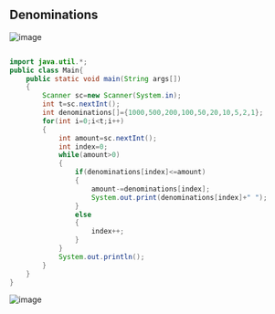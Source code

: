 ## Denominations

![image](https://github.com/user-attachments/assets/f9de8f38-0f3d-43b1-87a5-583b9f9aa9f7)


```java

import java.util.*;
public class Main{
    public static void main(String args[])
    {
        Scanner sc=new Scanner(System.in);
        int t=sc.nextInt();
        int denominations[]={1000,500,200,100,50,20,10,5,2,1};
        for(int i=0;i<t;i++)
        {
            int amount=sc.nextInt();
            int index=0;
            while(amount>0)
            {
                if(denominations[index]<=amount)
                {
                    amount-=denominations[index];
                    System.out.print(denominations[index]+" ");
                }
                else
                {
                    index++;
                }
            }
            System.out.println();
        }
    }
}


```
![image](https://github.com/user-attachments/assets/4d6fc294-f294-4c3e-b9ba-0d94e455c110)

